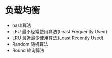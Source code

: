 # 负载均衡
* hash算法
* LFU 最不经常使用算法(Least Frequently Used)
* LRU 最近最少使用算法(Least Recently Used)
* Random 随机算法
* Round 轮询算法
